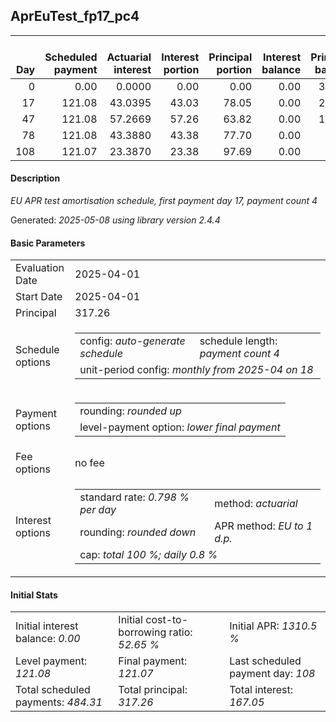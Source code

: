 <h2>AprEuTest_fp17_pc4</h2>
<table>
    <thead style="vertical-align: bottom;">
        <th style="text-align: right;">Day</th>
        <th style="text-align: right;">Scheduled payment</th>
        <th style="text-align: right;">Actuarial interest</th>
        <th style="text-align: right;">Interest portion</th>
        <th style="text-align: right;">Principal portion</th>
        <th style="text-align: right;">Interest balance</th>
        <th style="text-align: right;">Principal balance</th>
        <th style="text-align: right;">Total actuarial interest</th>
        <th style="text-align: right;">Total interest</th>
        <th style="text-align: right;">Total principal</th>
    </thead>
    <tr style="text-align: right;">
        <td class="ci00">0</td>
        <td class="ci01" style="white-space: nowrap;">0.00</td>
        <td class="ci02">0.0000</td>
        <td class="ci03">0.00</td>
        <td class="ci04">0.00</td>
        <td class="ci05">0.00</td>
        <td class="ci06">317.26</td>
        <td class="ci07">0.0000</td>
        <td class="ci08">0.00</td>
        <td class="ci09">0.00</td>
    </tr>
    <tr style="text-align: right;">
        <td class="ci00">17</td>
        <td class="ci01" style="white-space: nowrap;">121.08</td>
        <td class="ci02">43.0395</td>
        <td class="ci03">43.03</td>
        <td class="ci04">78.05</td>
        <td class="ci05">0.00</td>
        <td class="ci06">239.21</td>
        <td class="ci07">43.0395</td>
        <td class="ci08">43.03</td>
        <td class="ci09">78.05</td>
    </tr>
    <tr style="text-align: right;">
        <td class="ci00">47</td>
        <td class="ci01" style="white-space: nowrap;">121.08</td>
        <td class="ci02">57.2669</td>
        <td class="ci03">57.26</td>
        <td class="ci04">63.82</td>
        <td class="ci05">0.00</td>
        <td class="ci06">175.39</td>
        <td class="ci07">100.3064</td>
        <td class="ci08">100.29</td>
        <td class="ci09">141.87</td>
    </tr>
    <tr style="text-align: right;">
        <td class="ci00">78</td>
        <td class="ci01" style="white-space: nowrap;">121.08</td>
        <td class="ci02">43.3880</td>
        <td class="ci03">43.38</td>
        <td class="ci04">77.70</td>
        <td class="ci05">0.00</td>
        <td class="ci06">97.69</td>
        <td class="ci07">143.6943</td>
        <td class="ci08">143.67</td>
        <td class="ci09">219.57</td>
    </tr>
    <tr style="text-align: right;">
        <td class="ci00">108</td>
        <td class="ci01" style="white-space: nowrap;">121.07</td>
        <td class="ci02">23.3870</td>
        <td class="ci03">23.38</td>
        <td class="ci04">97.69</td>
        <td class="ci05">0.00</td>
        <td class="ci06">0.00</td>
        <td class="ci07">167.0813</td>
        <td class="ci08">167.05</td>
        <td class="ci09">317.26</td>
    </tr>
</table>
<h4>Description</h4>
<p><i>EU APR test amortisation schedule, first payment day 17, payment count 4</i></p>
<p>Generated: <i>2025-05-08 using library version 2.4.4</i></p>
<h4>Basic Parameters</h4>
<table>
    <tr>
        <td>Evaluation Date</td>
        <td>2025-04-01</td>
    </tr>
    <tr>
        <td>Start Date</td>
        <td>2025-04-01</td>
    </tr>
    <tr>
        <td>Principal</td>
        <td>317.26</td>
    </tr>
    <tr>
        <td>Schedule options</td>
        <td>
            <table>
                <tr>
                    <td>config: <i>auto-generate schedule</i></td>
                    <td>schedule length: <i><i>payment count</i> 4</i></td>
                </tr>
                <tr>
                    <td colspan="2" style="white-space: nowrap;">unit-period config: <i>monthly from 2025-04 on 18</i></td>
                </tr>
            </table>
        </td>
    </tr>
    <tr>
        <td>Payment options</td>
        <td>
            <table>
                <tr>
                    <td>rounding: <i>rounded up</i></td>
                </tr>
                <tr>
                    <td>level-payment option: <i>lower&nbsp;final&nbsp;payment</i></td>
                </tr>
            </table>
        </td>
    </tr>
    <tr>
        <td>Fee options</td>
        <td>no fee
        </td>
    </tr>
    <tr>
        <td>Interest options</td>
        <td>
            <table>
                <tr>
                    <td>standard rate: <i>0.798 % per day</i></td>
                    <td>method: <i>actuarial</i></td>
                </tr>
                <tr>
                    <td>rounding: <i>rounded down</i></td>
                    <td>APR method: <i>EU to 1 d.p.</i></td>
                </tr>
                <tr>
                    <td colspan="2">cap: <i>total 100 %; daily 0.8 %</td>
                </tr>
            </table>
        </td>
    </tr>
</table>
<h4>Initial Stats</h4>
<table>
    <tr>
        <td>Initial interest balance: <i>0.00</i></td>
        <td>Initial cost-to-borrowing ratio: <i>52.65 %</i></td>
        <td>Initial APR: <i>1310.5 %</i></td>
    </tr>
    <tr>
        <td>Level payment: <i>121.08</i></td>
        <td>Final payment: <i>121.07</i></td>
        <td>Last scheduled payment day: <i>108</i></td>
    </tr>
    <tr>
        <td>Total scheduled payments: <i>484.31</i></td>
        <td>Total principal: <i>317.26</i></td>
        <td>Total interest: <i>167.05</i></td>
    </tr>
</table>